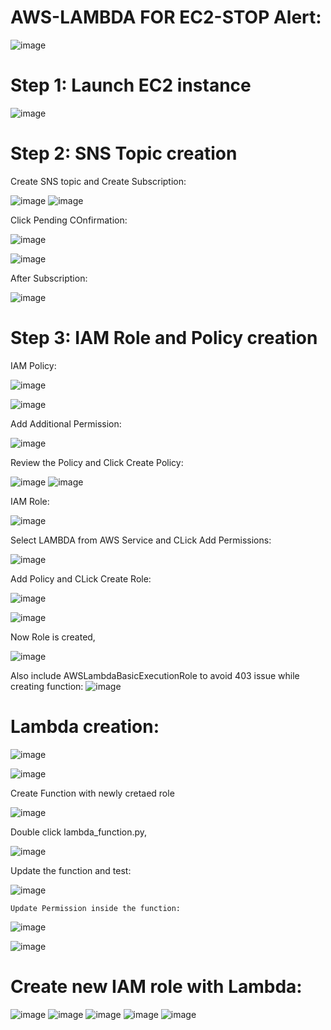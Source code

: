 # AWS-LAMBDA FOR EC2-STOP Alert:

![image](https://user-images.githubusercontent.com/54719289/109043802-b7f1aa00-76f7-11eb-9ae7-f459cf6882ac.png)

# Step 1: Launch EC2 instance

![image](https://user-images.githubusercontent.com/54719289/109044554-8a593080-76f8-11eb-859b-231bf84760de.png)

# Step 2:  SNS Topic creation

  Create SNS topic and Create Subscription:
  
![image](https://user-images.githubusercontent.com/54719289/109042940-c68b9180-76f6-11eb-8029-dceabe0fa69c.png)
![image](https://user-images.githubusercontent.com/54719289/109042869-afe53a80-76f6-11eb-9ebb-2f72ceb659dc.png)

  Click Pending COnfirmation:
  
![image](https://user-images.githubusercontent.com/54719289/109043206-1702ef00-76f7-11eb-87d8-6b6a304f97d5.png)

![image](https://user-images.githubusercontent.com/54719289/109043423-56c9d680-76f7-11eb-9a5b-84442253a212.png)


  After Subscription:
  
 ![image](https://user-images.githubusercontent.com/54719289/109043596-84168480-76f7-11eb-98c1-8f873f05a6e5.png)

  
# Step 3: IAM Role and Policy creation

  IAM Policy:
  
 ![image](https://user-images.githubusercontent.com/54719289/109044500-7c0b1480-76f8-11eb-8b60-c616c8c03e03.png)

 ![image](https://user-images.githubusercontent.com/54719289/109044848-e6bc5000-76f8-11eb-8475-47a0296fc80a.png)

  Add Additional Permission:
  
  ![image](https://user-images.githubusercontent.com/54719289/109045199-4adf1400-76f9-11eb-93b4-b0fd11a87eb8.png)

  Review the Policy and Click Create Policy:
  
  ![image](https://user-images.githubusercontent.com/54719289/109045422-90034600-76f9-11eb-857e-cd5be9470d14.png)
  ![image](https://user-images.githubusercontent.com/54719289/109045564-c04ae480-76f9-11eb-8e5c-e4dfad639fcd.png)

  IAM Role:
  
  ![image](https://user-images.githubusercontent.com/54719289/109045961-38b1a580-76fa-11eb-943f-118ff0f47068.png)

  Select LAMBDA from AWS Service and CLick Add Permissions:
  
  ![image](https://user-images.githubusercontent.com/54719289/109046079-5bdc5500-76fa-11eb-810f-cc4ea02804dc.png)
  
  Add Policy and CLick Create Role:
  
  ![image](https://user-images.githubusercontent.com/54719289/109046405-b5448400-76fa-11eb-85dc-7cbf9c4f4bb8.png)

  ![image](https://user-images.githubusercontent.com/54719289/109046730-179d8480-76fb-11eb-9e53-5e1ecd77575d.png)
  
  Now Role is created,
  
  ![image](https://user-images.githubusercontent.com/54719289/109046897-4287d880-76fb-11eb-924f-9a3c0ed66f40.png)
  
  Also include AWSLambdaBasicExecutionRole to avoid 403 issue while creating function:
  ![image](https://user-images.githubusercontent.com/54719289/109052887-2471a680-7702-11eb-8a15-f2be6f7664af.png)



# Lambda creation:

![image](https://user-images.githubusercontent.com/54719289/109046897-4287d880-76fb-11eb-924f-9a3c0ed66f40.png)

![image](https://user-images.githubusercontent.com/54719289/109049799-aeb80b80-76fe-11eb-9410-78808d90b233.png)

  Create Function with newly cretaed role
 
 ![image](https://user-images.githubusercontent.com/54719289/109227524-768bf800-77e6-11eb-83e4-abde058671d0.png)

  Double click lambda_function.py,

![image](https://user-images.githubusercontent.com/54719289/109227641-a5a26980-77e6-11eb-9a0d-b4c53ab5257e.png)


  Update the function and test:
  
 ![image](https://user-images.githubusercontent.com/54719289/109230610-24010a80-77eb-11eb-91b0-7864bb38d28c.png)
 
  
    Update Permission inside the function:
    
![image](https://user-images.githubusercontent.com/54719289/109321174-df22b580-7876-11eb-9830-e8a48575e322.png)


![image](https://user-images.githubusercontent.com/54719289/109321512-39bc1180-7877-11eb-9b4c-1d9507cf2cf4.png)

  # Create new IAM role with Lambda:

![image](https://user-images.githubusercontent.com/54719289/109321666-712abe00-7877-11eb-8bff-e96c85c8eb3b.png)
![image](https://user-images.githubusercontent.com/54719289/109322055-d8487280-7877-11eb-83fd-aa8a516c93bc.png)
![image](https://user-images.githubusercontent.com/54719289/109322189-01690300-7878-11eb-8bde-b4e447929085.png)
![image](https://user-images.githubusercontent.com/54719289/109322347-3412fb80-7878-11eb-97b4-a5a73410cc18.png)
![image](https://user-images.githubusercontent.com/54719289/109322685-97049280-7878-11eb-856f-195baae5e0e9.png)




  



  
  
